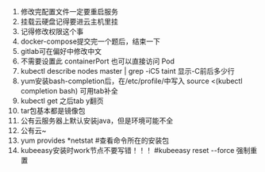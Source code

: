 1. 修改完配置文件一定要重启服务
2. 挂载云硬盘记得要进云主机里挂
3. 记得修改权限这个事
4. docker-compose提交完一个题后，结束一下
5. gitlab可在偏好中修改中文
6. 不需要设置此 containerPort 也可以直接访问 Pod
7. kubectl describe nodes master | grep -iC5 taint        显示-C前后多少行
8. yum安装bash-completion后，在/etc/profile/中写入 source <(kubectl completion bash)       可用tab补全
9. kubectl get   之后tab    y翻页
10. tar包基本都是镜像包
11. 公有云服务器上默认安装java，但是环境可能不全
12. 公有云~
13. yum provides *netstat #查看命令所在的安装包
14. kubeeasy安装时work节点不要写错！！！   #kubeeasy reset --force  强制重置